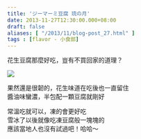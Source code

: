 ```yaml
---
title: 'ジーマーミ豆腐 琉の月'
date: 2013-11-27T12:30:00.000+08:00
draft: false
aliases: [ "/2013/11/blog-post_27.html" ]
tags : [flavor - 小食部]
---
```


花生豆腐那麼好吃，豈有不買回家的道理？  

[![](https://3.bp.blogspot.com/-PFoK54H7BD4/XCd92kMa_jI/AAAAAAAACw0/GHo2rNqvo0gOCcAuF2egJOyoXDrNp-5vgCLcBGAs/s640/82.jpg)](https://3.bp.blogspot.com/-PFoK54H7BD4/XCd92kMa_jI/AAAAAAAACw0/GHo2rNqvo0gOCcAuF2egJOyoXDrNp-5vgCLcBGAs/s1600/82.jpg)

果然還是很韌的，花生味道在吃後也一直留住  
醬油味蠻濃，半包配一顆豆腐就剛好  
  
常溫吃就可以，凍的會更好吃  
雪冰了以後就像吃凍豆腐般一塊塊的  
應該當地人也沒有試過吧！哈哈～